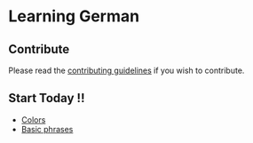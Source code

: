 # Learning German
## Contribute
Please read the [contributing guidelines](contributing.md) if you wish to contribute.

## Start Today !!

* [Colors](https://github.com/roshniRam/Learn-Japanese/tree/master/colors) 
* [Basic phrases](https://github.com/roshniRam/Learn-Japanese/tree/master/Basic%20Phrases)
